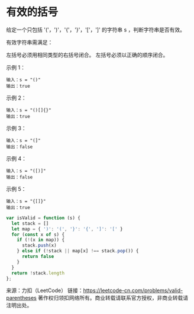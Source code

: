 # 有效的括号

给定一个只包括 '('，')'，'{'，'}'，'['，']' 的字符串 s ，判断字符串是否有效。

有效字符串需满足：

左括号必须用相同类型的右括号闭合。
左括号必须以正确的顺序闭合。

示例 1：

```
输入：s = "()"
输出：true
```

示例 2：

```
输入：s = "()[]{}"
输出：true
```

示例 3：

```
输入：s = "(]"
输出：false
```

示例 4：

```
输入：s = "([)]"
输出：false
```

示例 5：

```
输入：s = "{[]}"
输出：true
```

```js
var isValid = function (s) {
  let stack = []
  let map = { ')': '(', '}': '{', ']': '[' }
  for (const x of s) {
    if (!(x in map)) {
      stack.push(x)
    } else if (!stack || map[x] !== stack.pop()) {
      return false
    }
  }
  return !stack.length
};
```

来源：力扣（LeetCode）
链接：<https://leetcode-cn.com/problems/valid-parentheses>
著作权归领扣网络所有。商业转载请联系官方授权，非商业转载请注明出处。
